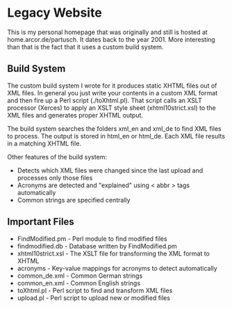 Legacy Website
==============

This is my personal homepage that was originally and still is hosted at home.arcor.de/partusch. It dates back to the year 2001. More interesting than that is the fact that it uses a custom build system.

Build System
------------

The custom build system I wrote for it produces static XHTML files out of XML files. In general you just write your contents in a custom XML format and then fire up a Perl script (./toXhtml.pl). That script calls an XSLT processor (Xerces) to apply an XSLT style sheet (xhtml10strict.xsl) to the XML files and generates proper XHTML output.

The build system searches the folders xml\_en and xml\_de to find XML files to process. The output is stored in html_en or html\_de. Each XML file results in a matching XHTML file.

Other features of the build system:

* Detects which XML files were changed since the last upload and processes only those files
* Acronyms are detected and "explained" using < abbr > tags automatically
* Common strings are specified centrally

Important Files
---------------

* FindModified.pm - Perl module to find modified files
* findmodified.db - Database written by FindModified.pm
* xhtml10strict.xsl - The XSLT file for transforming the XML format to XHTML
* acronyms - Key-value mappings for acronyms to detect automatically
* common\_de.xml - Common German strings
* common\_en.xml - Common English strings
* toXhtml.pl - Perl script to find and transform XML files
* upload.pl - Perl script to upload new or modified files
